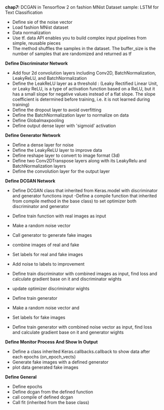 **chap7:** DCGAN in Tensorflow 2 on fashion MNist Dataset
sample: LSTM for Text Classification

- Define sie of the noise vector
- Load fashion MNist dataset
- Data normalization
- Use tf. data API enables you to build complex input pipelines from simple, reusable pieces
- The method shuffles the samples in the dataset. The buffer_size is the number of samples that are randomized and returned as tf


**Define Discriminator Network**
- Add four 2d convolution layers including Conv2D, BatchNormalization, LeakyReLU, and BatchNormalization
- Define the LeakReLU layer as a threshold : (Leaky Rectified Linear Unit, or Leaky ReLU, is a type of activation function based on a ReLU, but it has a small slope for negative values instead of a flat slope. The slope coefficient is determined before training, i.e. it is not learned during training)
- Define the dropout layer to avoid overfitting
- Define the BatchNormalization layer to normalize on data
- Define Globalmaxpooling
- Define output dense layer with 'sigmoid' activation



**Define Generator Network**
- Define a dense layer for noise
- Define the LeakyReLU layer to improve data
- Define reshape layer to convert to image format (3d)
- Define two Conv2DTranspose layers along with its LeakyRelu and BatchNormalization layers
- Define the convolution layer for the output layer

**Define DCGAN Network**
- Define DCGAN class that inherited from Keras.model with discriminator and generator functions input
-Define a compile function that inherited from compile method in the base class) to set optimizer both discriminator and generator 

- Define train function with  real images as input
- Make a random noise vector
- Call generator to generate fake images
- combine images of real and fake
- Set labels for real and fake images
- Add noise to labels to improvement
- Define train discriminator with combined images as input, find loss and calculate gradient base on it and discriminator wights 
- update optimizer discriminator wights

- Define train generator
- Make a random noise vector and 
- Set labels for fake images
- Define  train generator with combined noise vector as input, find loss and calculate gradient base on it and generator wights 


**Define Monitor Process And Show In Output**

- Define a class inherited Keras.callbacks.callback to show data after each epochs (on_epoch_vects)
- Generate fake images with a defined generator
- plot data generated fake images



**Define General**

- Define epochs
- Define dcgan from the defined function
- call compile of defined dcgan
- Call fit (inherited from the base class)